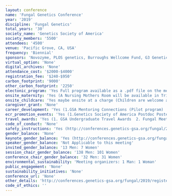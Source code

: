 ```yaml
---
layout: conference 
name: 'Fungal Genetics Conference'
year: '2019'
discipline: 'Fungal Genetics'
total_years: '30'
society_name: 'Genetics Society of America'
society_members: '5500'
attendees: '4500'
venue: 'Pacific Grove, CA, USA'
frequency: 'Biennial'
sponsors: 'Novozyme, PLOS genetics, Burroughs Wellcome Fund, G3 Genetics, Life Mice, Zymorgen, GinkoBioworks, Hexagon Bio, Elsevier, Nobel Research Institute,ADM, DUPONT'
virtual_option: 'None'
digital_archives: 'None'
attendance_cost: '$2000-$4000'
registration_fee: '$240-$950'
carbon_footprint: '9000'
other_carbon_footprint: '2250'
electonic_program: 'Yes Full program available as a .pdf file on the meeting website, plus online planner and Mobile App.'
onsite_maternity: 'Yes (A Nursing Mothers Room will be available in Triton. Please note that parents and guardians are responsible for providing infant care supplies.)'
onsite_childcare: 'Yes maybe onsite at a charge (Children are welcome at the meeting, including oral presentation sessions. However, to ensure children’s safety, parents or guardians should accompany them during presentations and in the poster area. During set-up and dismantle times, children are not permitted to enter the poster area. If you are having difficulty finding a babysitter, you may visit Care.com. Onsite childcare services may be available at the venue. Please check with the venue for additional information. Please note that GSA has no affiliation with these services. The parent(s), guardian, legal guardian, or individual requesting childcare services is responsible for screening caregivers and determining whether caregivers are appropriate. The Genetics Society of America does not screen any of the childcare services and assumes no responsibility with respect to these services and accepts no liabilities.)'
caregiver_grant: 'None'
career_development: 'Yes (1.GSA Mentoring Connections (Pilot program)  2. GENETICS Peer Review Training Workshop(This workshop will provide an introduction to peer reviewing for early career researchers, including graduate students. The workshop will cover best practices and a mock review. Becoming a better reviewer will help you to become a better author and to hone some of the skills central to scientific success, including critical thinking, evaluating research, providing helpful feedback, and understanding the mindset and expectations of peer reviewers and editors. Workshop Agenda: Principles and Purpose of Peer Review, Models of Peer Review, Dissecting a manuscript, Drafting Reviews, Evaluating Reviews, The Journey of a Manuscript at GENETICS, Panel Discussion with GENETICS Editors, Discussion Topics, Best practices, Determining scope, Assessing interest to readers)  3.Grant Workshop Part 1(The program officers will each give an overview followed by questions. A general discussion will follow the introductions based on the questions below. Topic 1: Communicating with Program Officers, Do program officers welcome communications from applicants? What do these interactions typically look like? How should applicants prepare before speaking with their program officer? Take additional questions related to this topic from the audience, Topic 2: Reporting, Are there examples of how to draft progress reports for the funding agencies? What are best practices for preparing for reporting throughout the year? Take additional questions related to this topic from the audience)   4.Grant Workshop Part 2(The panel will discuss issues that were raised in the first Workshop followed by a discussion on the topics below. Topic 1: Study Section: What are obstacles commonly encountered during study sections? How can we better prepare our grant proposals to overcome or avoid these obstacles? Take additional questions related to this topic from the audience, Topic 2: Important considerations, Each funding agency and mechanism has different priorities, how much should these factor into the way the grant is framed? Take additional questions related to this topic from the audience)   5. Publishing Q&A(Lost in publication? Not ready to publish yet, but curious about the peer-review process? Students and postdocs are invited to join journal editors, including editors and editorial staff from the GSA journals GENETICS and G3: Genes|Genomes|Genetics, to discuss the ins-and-outs of getting your articles published.)'
ecr_promotion_events: 'Yes (1.Genetics Society of America Postdoc Poster Awards  2. Fungal Genetics Conference Student Poster Awards  3. Perkins Fund Award)'
travel_awards: 'Yes (1. GSA Undergraduate Travel Awards  2. Fungal Meeting Travel Awards  3. DeLill Nasser Award for Professional Development in Genetics)'
code_of_conduct: 'None'
safety_instructions: 'Yes (http://conferences.genetics-gsa.org/fungal/2019/conference-policies)'
gender_balance: 'None'
keynote_gender_balance: 'Yes (http://conferences.genetics-gsa.org/fungal/2019/conference-policies)'
speaker_gender_balance: 'Not Applicable to this meeting'
invited_gender_balance: '13 Men: 7 Women'
session_chair_gender_balance: '138 Men: 101 Women'
conference_chair_gender_balance: '32 Men: 31 Women'
environmental_sustainability: 'Meeting organizers: 1 Man: 1 Woman'
public_engagement: 'None'
sustainability_initiatives: 'None'
conference_url: 'None'
other_details: 'http://conferences.genetics-gsa.org/fungal/2019/register'
code_of_ethics: ''
---
```

